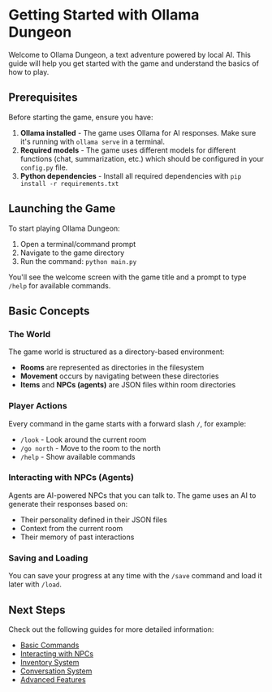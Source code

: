 # Getting Started with Ollama Dungeon

Welcome to Ollama Dungeon, a text adventure powered by local AI. This guide will help you get started with the game and understand the basics of how to play.

## Prerequisites

Before starting the game, ensure you have:

1. **Ollama installed** - The game uses Ollama for AI responses. Make sure it's running with `ollama serve` in a terminal.
2. **Required models** - The game uses different models for different functions (chat, summarization, etc.) which should be configured in your `config.py` file.
3. **Python dependencies** - Install all required dependencies with `pip install -r requirements.txt`

## Launching the Game

To start playing Ollama Dungeon:

1. Open a terminal/command prompt
2. Navigate to the game directory
3. Run the command: `python main.py`

You'll see the welcome screen with the game title and a prompt to type `/help` for available commands.

## Basic Concepts

### The World

The game world is structured as a directory-based environment:
- **Rooms** are represented as directories in the filesystem
- **Movement** occurs by navigating between these directories
- **Items** and **NPCs (agents)** are JSON files within room directories

### Player Actions

Every command in the game starts with a forward slash `/`, for example:
- `/look` - Look around the current room
- `/go north` - Move to the room to the north
- `/help` - Show available commands

### Interacting with NPCs (Agents)

Agents are AI-powered NPCs that you can talk to. The game uses an AI to generate their responses based on:
- Their personality defined in their JSON files
- Context from the current room
- Their memory of past interactions

### Saving and Loading

You can save your progress at any time with the `/save` command and load it later with `/load`.

## Next Steps

Check out the following guides for more detailed information:
- [Basic Commands](./01-basic-commands.md)
- [Interacting with NPCs](./02-interacting-with-npcs.md)
- [Inventory System](./03-inventory-system.md)
- [Conversation System](./04-conversation-system.md)
- [Advanced Features](./05-advanced-features.md)

